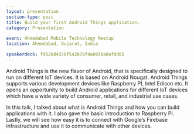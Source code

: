 ```yaml
---
layout: presentation
section-type: post
title: Build your first Android Things application.
category: Presentation

event: Ahmedabad Mobile Technology Meetup
location: Ahemdabad, Gujarat, India

speakerdeck: f9526d4370f542b78f4a093ba0afdd85
---
```


Android Things is the new flavor of Android, that is specifically designed to run on different IoT devices. It is based on Android Nougat. Android Things supports various development devices like Raspberry PI, Intel Edison etc. It opens an opportunity to build Android applications for different IoT devices which have a wide variety of consumer, retail, and industrial use cases.

In this talk, I talked about what is Android Things and how you can build applications with it. I also gave the basic introduction to Raspberry Pi. Lastly, we will see how easy it is to connect with Google’s Firebase infrastructure and use it to communicate with other devices.
